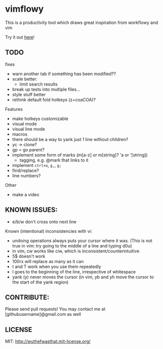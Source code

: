 # vimflowy

This is a productivity tool which draws great inspiration from workflowy and vim

Try it out [here](https://vimflowy.bitballoon.com)!

## TODO ##

fixes
- warn another tab if something has been modified??
- scale better:
  - limit search results
- break up tests into multiple files...
- style stuff better
- rethink default fold hotkeys (z+coaCOA)?

Features
- make hotkeys customizable
- visual mode
- visual line mode
- macros
- there should be a way to yank just 1 line without children?
- yc -> clone?
- gp = go parent?
- implement some form of marks (m[a-z] or m[string]?  'a or '[string])
  - tagging, e.g. @mark that links to it
- implement `ctrl+o`, `g,`, `g;`
- find/replace?
- line numbers?

Other
- make a video

## KNOWN ISSUES: ##

- e/b/w don't cross onto next line

Known (intentional) inconsistencies with vi:
- undoing operations always puts your cursor where it was.  (This is not true in vim: try going to the middle of a line and typing d0u)
- in vim, cw works like ciw, which is inconsistent/counterintuitive
- 5$ doesn't work
- 100rx will replace as many as it can
- t and T work when you use them repeatedly
- I goes to the beginning of the line, irrespective of whitespace
- yank (y) never moves the cursor (in vim, yb and yh move the cursor to the start of the yank region)

## CONTRIBUTE: ##

Please send pull requests!
You may contact me at [githubusername]@gmail.com as well

## LICENSE ##

MIT: http://wuthefwasthat.mit-license.org/
